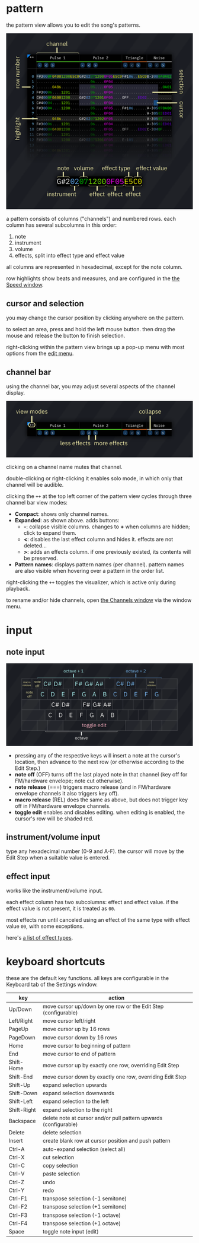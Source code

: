 # pattern

the pattern view allows you to edit the song's patterns.

![pattern view](pattern.png)

a pattern consists of columns ("channels") and numbered rows.
each column has several subcolumns in this order:

1. note
2. instrument
3. volume
4. effects, split into effect type and effect value

all columns are represented in hexadecimal, except for the note column.

row highlights show beats and measures, and are configured in the [the Speed window](../2-interface/song-info.md).



## cursor and selection

you may change the cursor position by clicking anywhere on the pattern.

to select an area, press and hold the left mouse button. then drag the mouse and release the button to finish selection.

right-clicking within the pattern view brings up a pop-up menu with most options from the [edit menu](../2-interface/menu-bar.md).



## channel bar

using the channel bar, you may adjust several aspects of the channel display.

![channel bar](channelbar.png)

clicking on a channel name mutes that channel.

double-clicking or right-clicking it enables solo mode, in which only that channel will be audible.

clicking the `++` at the top left corner of the pattern view cycles through three channel bar view modes:
- **Compact**: shows only channel names.
- **Expanded**: as shown above. adds buttons:
  - **-**: collapse visible columns. changes to **+** when columns are hidden; click to expand them.
  - **<**: disables the last effect column and hides it. effects are not deleted...
  - **>**: adds an effects column. if one previously existed, its contents will be preserved.
- **Pattern names**: displays pattern names (per channel). pattern names are also visible when hovering over a pattern in the order list.

right-clicking the `++` toggles the visualizer, which is active only during playback.

to rename and/or hide channels, open [the Channels window](../8-advanced/channels.md) via the window menu.


# input

## note input

![keyboard](keyboard.png)

- pressing any of the respective keys will insert a note at the cursor's location, then advance to the next row (or otherwise according to the Edit Step.)
- **note off** (OFF) turns off the last played note in that channel (key off for FM/hardware envelope; note cut otherwise).
- **note release** (===) triggers macro release (and in FM/hardware envelope channels it also triggers key off).
- **macro release** (REL) does the same as above, but does not trigger key off in FM/hardware envelope channels.
- **toggle edit** enables and disables editing. when editing is enabled, the cursor's row will be shaded red.

## instrument/volume input

type any hexadecimal number (0-9 and A-F). the cursor will move by the Edit Step when a suitable value is entered.

## effect input

works like the instrument/volume input.

each effect column has two subcolumns: effect and effect value.
if the effect value is not present, it is treated as `00`.

most effects run until canceled using an effect of the same type with effect value `00`, with some exceptions.

here's [a list of effect types](effects.md).



# keyboard shortcuts

these are the default key functions. all keys are configurable in the Keyboard tab of the Settings window.

key         | action
------------|-----------------------------------------------------------------
Up/Down     | move cursor up/down by one row or the Edit Step (configurable)
Left/Right  | move cursor left/right
PageUp      | move cursor up by 16 rows
PageDown    | move cursor down by 16 rows
Home        | move cursor to beginning of pattern
End         | move cursor to end of pattern
Shift-Home  | move cursor up by exactly one row, overriding Edit Step
Shift-End   | move cursor down by exactly one row, overriding Edit Step
Shift-Up    | expand selection upwards
Shift-Down  | expand selection downwards
Shift-Left  | expand selection to the left
Shift-Right | expand selection to the right
Backspace   | delete note at cursor and/or pull pattern upwards (configurable)
Delete      | delete selection
Insert      | create blank row at cursor position and push pattern
Ctrl-A      | auto-expand selection (select all)
Ctrl-X      | cut selection
Ctrl-C      | copy selection
Ctrl-V      | paste selection
Ctrl-Z      | undo
Ctrl-Y      | redo
Ctrl-F1     | transpose selection (-1 semitone)
Ctrl-F2     | transpose selection (+1 semitone)
Ctrl-F3     | transpose selection (-1 octave)
Ctrl-F4     | transpose selection (+1 octave)
Space       | toggle note input (edit)

